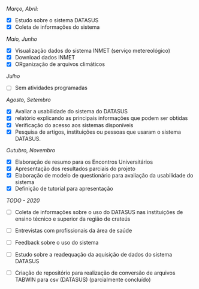 *Março, Abril:*
- [x] Estudo sobre o sistema DATASUS
- [x] Coleta de informações do sistema

*Maio, Junho*
- [x] Visualização dados do sistema INMET (serviço metereológico)
- [x] Download dados INMET
- [x] ORganização de arquivos climáticos

*Julho*
- [ ] Sem atividades programadas

*Agosto, Setembro*
- [x] Avaliar a usabilidade do sistema do DATASUS 
- [x] relatório explicando as principais informações que podem ser obtidas
- [x] Verificação do acesso aos sistemas disponíveis
- [x] Pesquisa de artigos, instituições ou pessoas que usaram o sistema DATASUS.

*Outubro, Novembro*
- [x] Elaboração de resumo para os Encontros Universitários
- [x] Apresentação dos resultados parciais do projeto
- [x] Elaboração de modelo de questionário para avaliação da usabilidade do sistema
- [x] Definição de tutorial para apresentação

*TODO - 2020*

- [ ] Coleta de informações sobre o uso do DATASUS nas instituições de ensino técnico e superior da região de crateús
- [ ] Entrevistas com profissionais da área de saúde
- [ ] Feedback sobre o uso do sistema

- [ ] Estudo sobre a readequação da aquisição de dados do sistema DATASUS
- [ ] Criação de repositório para realização de conversão de arquivos TABWIN para csv (DATASUS) (parcialmente concluído)


